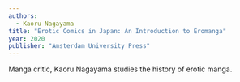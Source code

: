 ```yaml
---
authors:
  - Kaoru Nagayama
title: "Erotic Comics in Japan: An Introduction to Eromanga"
year: 2020
publisher: "Amsterdam University Press"
---
```


Manga critic, Kaoru Nagayama studies the history of erotic manga.
